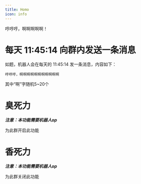 ```yaml
---
title: Homo
icon: info
---
```


哼哼哼，啊啊啊啊啊！

# 每天 11:45:14 向群内发送一条消息

如题，机器人会在每天的 11:45:14 发一条消息，内容如下：

```text
哼哼哼，啊啊啊啊啊啊啊啊啊啊啊
```

其中“啊”字随机5~20个

# 臭死力

_**注意：本功能需要机器人op**_

为此群开启此功能

# 香死力

_**注意：本功能需要机器人op**_

为此群关闭此功能
